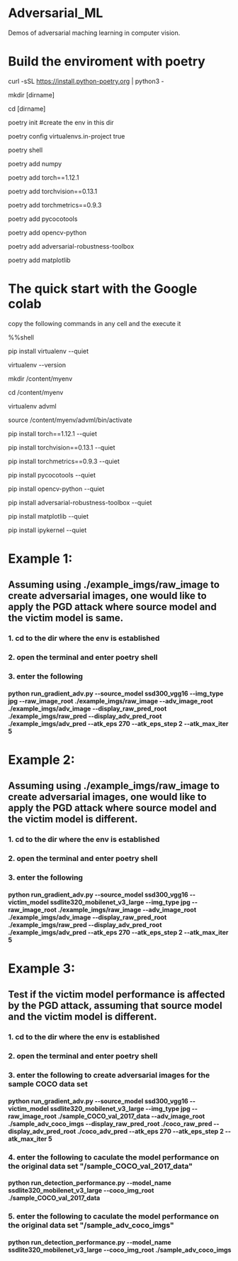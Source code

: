 # Adversarial_ML
Demos of adversarial maching learning in computer vision.

# Build the enviroment with poetry
curl -sSL https://install.python-poetry.org | python3 -

mkdir [dirname]

cd [dirname]

poetry init	#create the env in this dir

poetry config virtualenvs.in-project true

poetry shell

poetry add numpy

poetry add torch==1.12.1

poetry add torchvision==0.13.1

poetry add torchmetrics==0.9.3

poetry add pycocotools

poetry add opencv-python

poetry add adversarial-robustness-toolbox

poetry add matplotlib

# The quick start with the Google colab
copy the following commands in any cell and the execute it

%%shell

pip install virtualenv --quiet

virtualenv --version

mkdir /content/myenv

cd /content/myenv

virtualenv advml

source /content/myenv/advml/bin/activate

pip install torch==1.12.1 --quiet

pip install torchvision==0.13.1 --quiet

pip install torchmetrics==0.9.3 --quiet

pip install pycocotools --quiet

pip install opencv-python --quiet

pip install adversarial-robustness-toolbox --quiet

pip install matplotlib --quiet

pip install ipykernel --quiet

# Example 1: 
## Assuming using ./example_imgs/raw_image to create adversarial images, one would like to apply the PGD attack where source model and the victim model is same.
### 1. cd to the dir where the env is established
### 2. open the terminal and enter poetry shell
### 3. enter the following
#### python run_gradient_adv.py --source_model ssd300_vgg16 --img_type jpg --raw_image_root ./example_imgs/raw_image --adv_image_root ./example_imgs/adv_image --display_raw_pred_root ./example_imgs/raw_pred --display_adv_pred_root ./example_imgs/adv_pred --atk_eps 270 --atk_eps_step 2 --atk_max_iter 5

# Example 2: 
## Assuming using ./example_imgs/raw_image to create adversarial images, one would like to apply the PGD attack where source model and the victim model is different.
### 1. cd to the dir where the env is established
### 2. open the terminal and enter poetry shell
### 3. enter the following
#### python run_gradient_adv.py --source_model ssd300_vgg16 --victim_model ssdlite320_mobilenet_v3_large --img_type jpg --raw_image_root ./example_imgs/raw_image --adv_image_root ./example_imgs/adv_image --display_raw_pred_root ./example_imgs/raw_pred --display_adv_pred_root ./example_imgs/adv_pred --atk_eps 270 --atk_eps_step 2 --atk_max_iter 5

# Example 3:
## Test if the victim model performance is affected by the PGD attack, assuming that source model and the victim model is different.
### 1. cd to the dir where the env is established
### 2. open the terminal and enter poetry shell
### 3. enter the following to create adversarial images for the sample COCO data set
#### python run_gradient_adv.py --source_model ssd300_vgg16 --victim_model ssdlite320_mobilenet_v3_large --img_type jpg --raw_image_root ./sample_COCO_val_2017_data --adv_image_root ./sample_adv_coco_imgs --display_raw_pred_root ./coco_raw_pred --display_adv_pred_root ./coco_adv_pred --atk_eps 270 --atk_eps_step 2 --atk_max_iter 5
### 4. enter the following to caculate the model performance on the original data set "/sample_COCO_val_2017_data"
#### python run_detection_performance.py --model_name ssdlite320_mobilenet_v3_large --coco_img_root ./sample_COCO_val_2017_data
### 5. enter the following to caculate the model performance on the original data set "/sample_adv_coco_imgs"
#### python run_detection_performance.py --model_name ssdlite320_mobilenet_v3_large --coco_img_root ./sample_adv_coco_imgs
